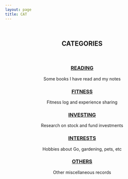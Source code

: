 ```yaml
---
layout: page
title: CAT
---
```


<center>
<br>
<p><b><h2>CATEGORIES</h2></b></p>
<br>
<p><b><h3><a href="/categories">READING</a></h3></b></p>
<p>Some books I have read and my notes</p>
<p><b><h3><a href="/categories">FITNESS</a></h3></b></p>
<p>Fitness log and experience sharing</p>
<p><b><h3><a href="/categories">INVESTING</a></h3></b></p>
<p>Research on stock and fund investments</p>
<p><b><h3><a href="/categories">INTERESTS</a></h3></b></p>
<p>Hobbies about Go, gardening, pets, etc</p>
<p><b><h3><a href="/categories">OTHERS</a></h3></b></p>
<p>Other miscellaneous records</p>